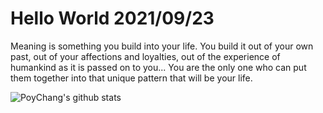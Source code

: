 # Hello World 2021/09/23

Meaning is something you build into your life. You build it out of your own past, out of your affections and loyalties, out of the experience of humankind as it is passed on to you... You are the only one who can put them together into that unique pattern that will be your life.

![PoyChang's github stats](https://github-readme-stats.vercel.app/api?username=poychang&show_icons=true&theme=dracula)
